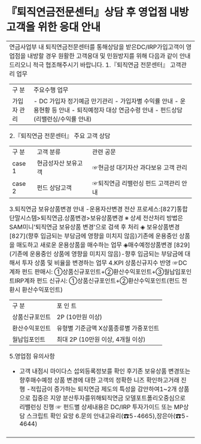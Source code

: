 # 『퇴직연금전문센터』상담 후 영업점 내방 고객을 위한 응대 안내

<table><tbody><tr>
<td>연금사업부 내 퇴직연금전문센터를 통해상담을 받은DC/IRP가입고객이 영업점을 내방할 경우
원활한 고객응대 및 민원방지를 위해 다음과 같이 안내 드리오니 적극 협조해주시기 바랍니다.
1.『퇴직연금 전문센터』 고객관리 업무

<table><tbody><tr>
<td>
구 분</td>
<td>
주요수행 업무</td></tr><tr>
<td>
가입자 관리</td>
<td>
- DC 가입자 정기예금 만기관리 - 가입자별 수익률 안내 - 운용현황 등 안내 - 퇴직예정자 대상 연금수령 안내 - 펀드상담 (리밸런싱/수익률 안내)</td></tr></tbody>
</table>


2.『퇴직연금 전문센터』 주요 고객 상담

<table><tbody><tr>
<td>
구 분</td>
<td>
고객 분류</td>
<td>
관련 공문</td></tr><tr>
<td>
case 1</td>
<td>
현금성자산 보유고객</td>
<td>
☞현금성 대기자산 과다보유 고객 관리</td></tr><tr>
<td>
case 2</td>
<td>
펀드 상담고객</td>
<td>
☞퇴직연금 리밸런싱 펀드 고객관리 안내</td></tr></tbody>
</table>


3.퇴직연금 보유상품변경 안내
-운용자산변경 전산 프로세스:[827]통합단말시스템>퇴직연금.상품변경>보유상품변경
※ 상세 전산처리 방법은SAM미니'퇴직연금 보유상품 변경'으로 검색 후 처리
◈ 보유상품변경 [827](향후 입금되는 부담금에 영향을 미치지 않음)기존에 운용중인 상품을 매도하고 새로운 운용상품을 매수하는 업무
◈매수예정상품변경 [829](기존에 운용중인 상품에 영향을 미치지 않음)-향후 입금되는 부담금에 대해서 투자 상품 및 비율을 변경하는 업무
4.KPI 상품신규지수 반영
☞DC계좌 펀드 판매시: ①상품신규포인트+②환산수익포인트+③월납입포인트IRP계좌 펀드 신규시: ①상품신규포인트+②환산수익포인트(펀드 전환시 환산수익포인트)
<table><tbody><tr><td>구 분</td><td>포 인 트</td></tr><tr><td>상품신규포인트</td><td>2P (10만원 이상)</td></tr><tr><td>환산수익포인트</td><td>유형별 기준금액 Ⅹ상품종류별 가중포인트</td></tr><tr><td>월납입포인트</td><td>최대 2P (10만원 이상, 4개월 이상)</td></tr></tbody>
</table>

5.영업점 유의사항
- 고객 내점시 마이다스 섭외등록정보를 확인 후기존 보유상품 변경또는 향후매수예정
상품 변경에 대한 고객의 정확한 니즈 확인하고거래 진행
-적립금이 증가하는 퇴직연금 제도의 특성을 감안하여1~2개 상품으로 집중은 지양
분산투자를위해퇴직연금 모델포트폴리오중심으로 리밸런싱 진행
☞ 펀드별 상세내용은 DC/IRP 투자가이드 또는 MP상담 스크립트 확인 요망
6.문의 안내고유리(☎5-4665),장은아(☎5-4644)</td></tr><tr>
<td></td></tr></tbody>
</table>



